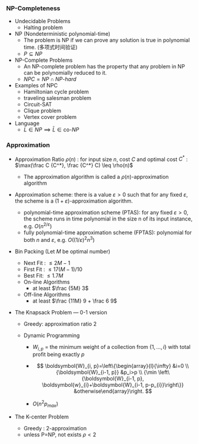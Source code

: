 ### NP-Completeness

* Undecidable Problems
  * Halting problem
* NP (Nondeterministic polynomial-time)
  * The problem is NP if we can prove any solution is true in polynomial time. (多项式时间验证)
  * $P\subseteq NP$
* NP-Complete Problems
  * An NP-complete problem has the property that any problem in NP can be polynomially reduced to it.
  * $NPC=NP\cap NP\text{-}hard$
* Examples of NPC
  * Hamiltonian cycle problem
  * traveling salesman problem 
  * Circuit-SAT
  * Clique problem
  * Vertex cover problem
* Language
  * $L\in NP \implies \bar{L}\in \text{co-}NP$

### Approximation

* Approximation Ratio $\rho(n)$ : for input size $n$, cost $C$ and optimal cost $C^*$ : $\max(\frac C {C^*}, \frac {C^*} C) \leq \rho(n)$
  
  * The approximation algorithm is called a $\rho(n)$-approximation algorithm
  
* Approximation scheme: there is a value $\varepsilon > 0$ such that for any fixed $\varepsilon$, the scheme is a $(1+ \varepsilon)$-approximation algorithm.
  * polynomial-time approximation scheme (PTAS): for any fixed $\varepsilon > 0$, the scheme runs in time polynomial in the size n of its input instance, e.g. $O(n^{2/\varepsilon})$
  * fully polynomial-time approximation scheme (FPTAS): polynomial for both $n$ and $\varepsilon$, e.g. $O((1/\varepsilon)^2n^3)$
  
* Bin Packing (Let $M$ be optimal number)
  * Next Fit : $\leq 2M-1$
  * First Fit : $\leq 17(M-1)/10$
  * Best Fit: $\leq 1.7M$
  * On-line Algorithms
    * at least $\frac {5M} 3$
  * Off-line Algorithms
    * at least $\frac {11M} 9 + \frac 6 9$
  
* The Knapsack Problem — 0-1 version
  * Greedy: approximation ratio 2
  
  * Dynamic Programming
  
    * $W_{i,p}$ = the minimum weight of a collection from $\{1, …, i \}$ with total profit being  exactly $p$
  
    * $$
      \boldsymbol{W}_{i, p}=\left\{\begin{array}{l}{\infty} &i=0 \\ {\boldsymbol{W}_{i-1, p}} &p_i>p \\ {\min \left\{\boldsymbol{W}_{i-1, p}, \boldsymbol{w}_{i}+\boldsymbol{W}_{i-1, p-p_{i}}\right\}} &otherwise\end{array}\right.
      $$
  
    * $O(n^2p_{max})$
  
* The K-center Problem

  * Greedy : 2-approximation
  * unless P=NP, not exists $\rho<2$

